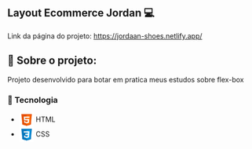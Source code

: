 
## Layout Ecommerce Jordan 💻

Link da página do projeto: https://jordaan-shoes.netlify.app/
## :brain: Sobre o projeto:
Projeto desenvolvido para botar em pratica meus estudos sobre flex-box

### 🚀 Tecnologia

- <img src="https://github.com/Rhuan-Gonzaga/JogaDaVelha/blob/main/logo/html.png" width="30px" align="center"> HTML
- <img src="https://github.com/Rhuan-Gonzaga/JogaDaVelha/blob/main/logo/css.png" width="30px" align="center"> CSS



